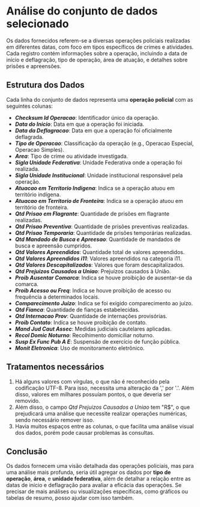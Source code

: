 # Análise do conjunto de dados selecionado

Os dados fornecidos referem-se a diversas operações policiais realizadas em diferentes datas, com foco em tipos específicos de crimes e atividades. Cada registro contém informações sobre a operação, incluindo a data de início e deflagração, tipo de operação, área de atuação, e detalhes sobre prisões e apreensões.

## Estrutura dos Dados

Cada linha do conjunto de dados representa uma **operação policial** com as seguintes colunas:
- ***Checksum Id Operacao***: Identificador único da operação.
- ***Data do Inicio***: Data em que a operação foi iniciada.
- ***Data da Deflagracao***: Data em que a operação foi oficialmente deflagrada.
- ***Tipo de Operacao***: Classificação da operação (e.g., Operacao Especial, Operacao Simples).
- ***Area***: Tipo de crime ou atividade investigada.
- ***Sigla Unidade Federativa***: Unidade Federativa onde a operação foi realizada.
- ***Sigla Unidade Institucional***: Unidade institucional responsável pela operação.
- ***Atuacao em Territorio Indigena***: Indica se a operação atuou em território indígena.
- ***Atuacao em Territorio de Fronteira***: Indica se a operação atuou em território de fronteira.
- ***Qtd Prisao em Flagrante***: Quantidade de prisões em flagrante realizadas.
- ***Qtd Prisao Preventiva***: Quantidade de prisões preventivas realizadas.
- ***Qtd Prisao Temporaria***: Quantidade de prisões temporárias realizadas.
- ***Qtd Mandado de Busca e Apreesao***: Quantidade de mandados de busca e apreensão cumpridos.
- ***Qtd Valores Apreendidos***: Quantidade total de valores apreendidos.
- ***Qtd Valores Apreendidos i11***: Valores apreendidos na categoria i11.
- ***Qtd Valores Descapitalizados***: Valores que foram descapitalizados.
- ***Qtd Prejuizos Causados a Uniao***: Prejuízos causados à União.
- ***Proib Ausentar Comarca***: Indica se houve proibição de ausentar-se da comarca.
- ***Proib Acesso ou Freq***: Indica se houve proibição de acesso ou frequência a determinados locais.
- ***Comparecimento Juizo***: Indica se foi exigido comparecimento ao juízo.
- ***Qtd Fianca***: Quantidade de fianças estabelecidas.
- ***Qtd Internacao Prov***: Quantidade de internações provisórias.
- ***Proib Contato***: Indica se houve proibição de contato.
- ***Mand Jud Caut Assec***: Medidas judiciais cautelares aplicadas.
- ***Recol Domic Noturno***: Recolhimento domiciliar noturno.
- ***Susp Ex Func Pub A E***: Suspensão de exercício de função pública.
- ***Monit Eletronica***: Uso de monitoramento eletrônico.

## Tratamentos necessários
1. Há alguns valores com vírgulas, o que não é reconhecido pela codificação UTF-8. Para isso, necessita uma alteração da ',' por '.'. Além disso, valores em milhares possuíam pontos, o que deveria ser removido.
2. Além disso, o campo *Qtd Prejuizos Causados a Uniao* tem "R$", o que prejudicará uma análise que necessite realizar operações numéricas, sendo necessário remover isso.
3. Havia muitos espaços entre as colunas, o que facilita uma análise visual dos dados, porém pode causar problemas às consultas.

## Conclusão

Os dados fornecem uma visão detalhada das operações policiais, mas para uma análise mais profunda, seria útil agregar os dados por **tipo de operação**, **área**, e **unidade federativa**, além de detalhar a relação entre as datas de início e deflagração para avaliar a eficácia das operações. Se precisar de mais análises ou visualizações específicas, como gráficos ou tabelas de resumo, posso ajudar com isso também.